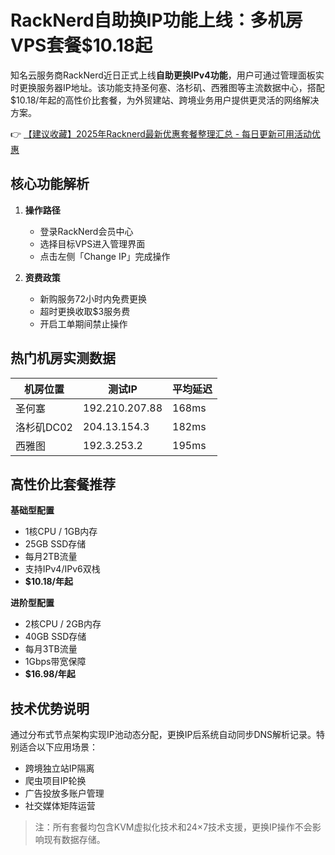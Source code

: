 # RackNerd自助换IP功能上线：多机房VPS套餐$10.18起

知名云服务商RackNerd近日正式上线**自助更换IPv4功能**，用户可通过管理面板实时更换服务器IP地址。该功能支持圣何塞、洛杉矶、西雅图等主流数据中心，搭配$10.18/年起的高性价比套餐，为外贸建站、跨境业务用户提供更灵活的网络解决方案。

👉 [【建议收藏】2025年Racknerd最新优惠套餐整理汇总 - 每日更新可用活动优惠](https://bit.ly/Rack_Nerd)

## 核心功能解析
1. **操作路径**  
   - 登录RackNerd会员中心
   - 选择目标VPS进入管理界面
   - 点击左侧「Change IP」完成操作

2. **资费政策**  
   - 新购服务72小时内免费更换
   - 超时更换收取$3服务费
   - 开启工单期间禁止操作

## 热门机房实测数据
| 机房位置   | 测试IP          | 平均延迟 |
|------------|-----------------|----------|
| 圣何塞     | 192.210.207.88  | 168ms    |
| 洛杉矶DC02 | 204.13.154.3    | 182ms    |  
| 西雅图     | 192.3.253.2     | 195ms    |

## 高性价比套餐推荐
**基础型配置**  
- 1核CPU / 1GB内存
- 25GB SSD存储
- 每月2TB流量
- 支持IPv4/IPv6双栈
- **$10.18/年起**

**进阶型配置**  
- 2核CPU / 2GB内存  
- 40GB SSD存储
- 每月3TB流量
- 1Gbps带宽保障
- **$16.98/年起**

## 技术优势说明
通过分布式节点架构实现IP池动态分配，更换IP后系统自动同步DNS解析记录。特别适合以下应用场景：
- 跨境独立站IP隔离
- 爬虫项目IP轮换
- 广告投放多账户管理
- 社交媒体矩阵运营

> 注：所有套餐均包含KVM虚拟化技术和24×7技术支援，更换IP操作不会影响现有数据存储。